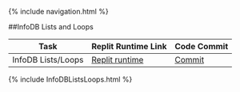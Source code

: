 {% include navigation.html %}

##InfoDB Lists and Loops

| Task | Replit Runtime Link | Code Commit | 
| --- | --- | --- |
| InfoDB Lists/Loops | [Replit runtime](https://replit.com/@GennalynBongola/InfoDB-ListsLoops#main.py) | [Commit](https://github.com/Gennalynb123/Individual-Algorithmic-Project/commit/769f26772e5106acbaddeafc5062961552108d01) |

{% include InfoDBListsLoops.html %}




